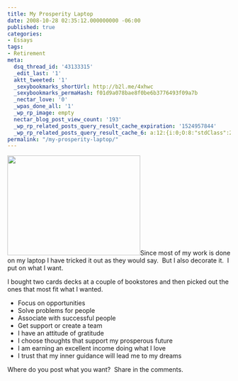 ```yaml
---
title: My Prosperity Laptop
date: 2008-10-28 02:35:12.000000000 -06:00
published: true
categories:
- Essays
tags:
- Retirement
meta:
  dsq_thread_id: '43133315'
  _edit_last: '1'
  aktt_tweeted: '1'
  _sexybookmarks_shortUrl: http://b2l.me/4xhwc
  _sexybookmarks_permaHash: f01d9a078bae8f0be6b3776493f09a7b
  _nectar_love: '0'
  _wpas_done_all: '1'
  _wp_rp_image: empty
  nectar_blog_post_view_count: '193'
  _wp_rp_related_posts_query_result_cache_expiration: '1524957844'
  _wp_rp_related_posts_query_result_cache_6: a:12:{i:0;O:8:"stdClass":2:{s:7:"post_id";s:4:"1213";s:5:"score";s:18:"58.826323593589315";}i:1;O:8:"stdClass":2:{s:7:"post_id";s:3:"369";s:5:"score";s:17:"45.36586800486777";}i:2;O:8:"stdClass":2:{s:7:"post_id";s:3:"348";s:5:"score";s:18:"43.768852612446196";}i:3;O:8:"stdClass":2:{s:7:"post_id";s:3:"301";s:5:"score";s:18:"43.768852612446196";}i:4;O:8:"stdClass":2:{s:7:"post_id";s:3:"313";s:5:"score";s:17:"42.84365212362441";}i:5;O:8:"stdClass":2:{s:7:"post_id";s:3:"290";s:5:"score";s:18:"41.417864236740996";}i:6;O:8:"stdClass":2:{s:7:"post_id";s:4:"2330";s:5:"score";s:18:"37.982561242500154";}i:7;O:8:"stdClass":2:{s:7:"post_id";s:3:"328";s:5:"score";s:18:"37.982561242500154";}i:8;O:8:"stdClass":2:{s:7:"post_id";s:3:"242";s:5:"score";s:18:"37.982561242500154";}i:9;O:8:"stdClass":2:{s:7:"post_id";s:3:"239";s:5:"score";s:18:"37.982561242500154";}i:10;O:8:"stdClass":2:{s:7:"post_id";s:4:"1254";s:5:"score";s:17:"37.02341508206855";}i:11;O:8:"stdClass":2:{s:7:"post_id";s:4:"2342";s:5:"score";s:17:"36.61295682563289";}}
permalink: "/my-prosperity-laptop/"
---
```

<img class="alignright size-medium wp-image-1197" title="laptopcards" src="{{ site.baseurl }}/posts/2008/10/laptopcards-300x225.jpg" alt="" width="300" height="225" />Since most of my work is done on my laptop I have tricked it out as they would say.  But I also decorate it.  I put on what I want.

I bought two cards decks at a couple of bookstores and then picked out the ones that most fit what I wanted.
<ul>
<li>Focus on opportunities</li>
<li>Solve problems for people</li>
<li>Associate with successful people</li>
<li>Get support or create a team</li>
<li>I have an attitude of gratitude</li>
<li>I choose thoughts that support my prosperous future</li>
<li>I am earning an excellent income doing what I love</li>
<li>I trust that my inner guidance will lead me to my dreams</li>
</ul>
<p>Where do you post what you want?  Share in the comments.
